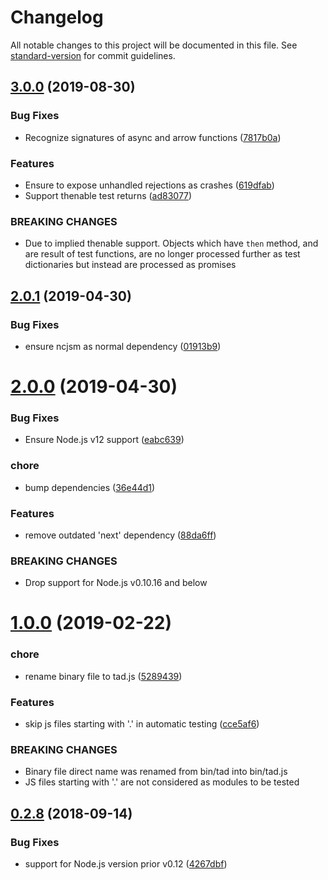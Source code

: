 # Changelog

All notable changes to this project will be documented in this file. See [standard-version](https://github.com/conventional-changelog/standard-version) for commit guidelines.

## [3.0.0](https://github.com/medikoo/tad/compare/v2.0.1...v3.0.0) (2019-08-30)

### Bug Fixes

- Recognize signatures of async and arrow functions ([7817b0a](https://github.com/medikoo/tad/commit/7817b0a))

### Features

- Ensure to expose unhandled rejections as crashes ([619dfab](https://github.com/medikoo/tad/commit/619dfab))
- Support thenable test returns ([ad83077](https://github.com/medikoo/tad/commit/ad83077))

### BREAKING CHANGES

- Due to implied thenable support. Objects which have `then`
  method, and are result of test functions, are no longer processed
  further as test dictionaries but instead are processed as promises

## [2.0.1](https://github.com/medikoo/tad/compare/v2.0.0...v2.0.1) (2019-04-30)

### Bug Fixes

- ensure ncjsm as normal dependency ([01913b9](https://github.com/medikoo/tad/commit/01913b9))

# [2.0.0](https://github.com/medikoo/tad/compare/v1.0.0...v2.0.0) (2019-04-30)

### Bug Fixes

- Ensure Node.js v12 support ([eabc639](https://github.com/medikoo/tad/commit/eabc639))

### chore

- bump dependencies ([36e44d1](https://github.com/medikoo/tad/commit/36e44d1))

### Features

- remove outdated 'next' dependency ([88da6ff](https://github.com/medikoo/tad/commit/88da6ff))

### BREAKING CHANGES

- Drop support for Node.js v0.10.16 and below

# [1.0.0](https://github.com/medikoo/tad/compare/v0.2.8...v1.0.0) (2019-02-22)

### chore

- rename binary file to tad.js ([5289439](https://github.com/medikoo/tad/commit/5289439))

### Features

- skip js files starting with '.' in automatic testing ([cce5af6](https://github.com/medikoo/tad/commit/cce5af6))

### BREAKING CHANGES

- Binary file direct name was renamed from bin/tad into bin/tad.js
- JS files starting with '.' are not considered as modules to be tested

<a name="0.2.8"></a>

## [0.2.8](https://github.com/medikoo/tad/compare/v0.2.7...v0.2.8) (2018-09-14)

### Bug Fixes

- support for Node.js version prior v0.12 ([4267dbf](https://github.com/medikoo/tad/commit/4267dbf))
